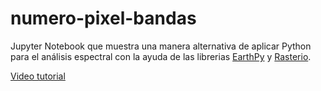 

# numero-pixel-bandas

Jupyter Notebook que muestra una manera alternativa de aplicar Python para el análisis espectral con la ayuda de las librerias [EarthPy](https://earthpy.readthedocs.io/) y [Rasterio](https://rasterio.readthedocs.io/).

[Video tutorial](https://drive.google.com/file/d/1DF8LciYJFqQYOfpL4kKtSDdrhnoPMpq7/view?usp=sharing)
